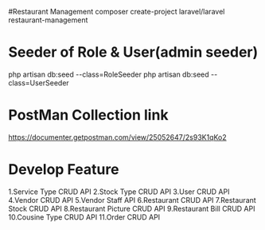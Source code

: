 #Restaurant Management
composer create-project laravel/laravel restaurant-management

# Seeder of Role & User(admin seeder)

php artisan db:seed --class=RoleSeeder
php artisan db:seed --class=UserSeeder

# PostMan Collection link

https://documenter.getpostman.com/view/25052647/2s93K1qKo2

# Develop Feature

1.Service Type CRUD API
2.Stock Type CRUD API
3.User CRUD API
4.Vendor CRUD API
5.Vendor Staff API
6.Restaurant CRUD API
7.Restaurant Stock CRUD API
8.Restaurant Picture CRUD API
9.Restaurant Bill CRUD API
10.Cousine Type CRUD API
11.Order CRUD API
